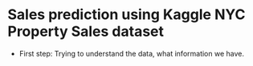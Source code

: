 # Sales prediction using Kaggle NYC Property Sales dataset 
* First step: Trying to understand the data, what information we have.
